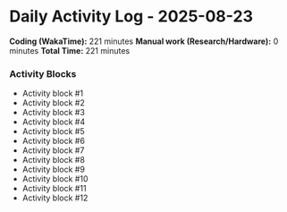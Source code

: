 # Daily Activity Log - 2025-08-23

**Coding (WakaTime):** 221 minutes
**Manual work (Research/Hardware):** 0 minutes
**Total Time:** 221 minutes

### Activity Blocks
- Activity block #1
- Activity block #2
- Activity block #3
- Activity block #4
- Activity block #5
- Activity block #6
- Activity block #7
- Activity block #8
- Activity block #9
- Activity block #10
- Activity block #11
- Activity block #12

